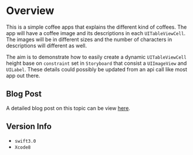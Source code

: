# Overview
This is a simple coffee apps that explains the different kind of coffees. The app will have a coffee image and its descriptions in each `UITableViewCell`. The images will be in different sizes and the number of characters in descriptions will different as well.

The aim is to demonstrate how to easily create a dynamic `UITableViewCell` height base on `constraint` set in `Storyboard` that consist a `UIImageView` and `UILabel`. These details could possibly be updated from an api call like most app out there.

## Blog Post
A detailed blog post on this topic can be view [here](https://bot-zeta.herokuapp.com/post/1/).

## Version Info

- `swift3.0`
- `Xcode8`
